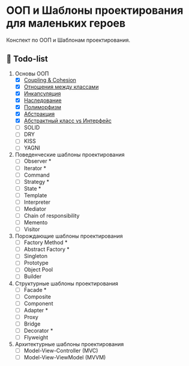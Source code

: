 # ООП и Шаблоны проектирования для маленьких героев

Конспект по ООП и Шаблонам проектирования. 

## 📃 Todo-list

1. Основы ООП
    - [x] [Coupling & Cohesion](ООП/01_02_Coupling_&_Cohesion.md)
    - [x] [Отношения между классами](ООП/01_03_Отношения_между_классами.md)
    - [x] [Инкапсуляция](ООП/01_04_Инкапсуляция.md)
    - [x] [Наследование](ООП/01_05_Наследование.md)
    - [x] [Полиморфизм](ООП/01_06_Полиморфизм.md)
    - [x] [Абстракция](ООП/01_07_Абстракция.md)
    - [x] [Абстрактный класс vs Интерфейс](ООП/01_08_Абстрактный_класс_vs_Интерфейс.md)
    - [ ] SOLID
    - [ ] DRY
    - [ ] KISS
    - [ ] YAGNI
2. Поведенческие шаблоны проектирования
    - [ ] Observer *
    - [ ] Iterator *
    - [ ] Command
    - [ ] Strategy *
    - [ ] State *
    - [ ] Template
    - [ ] Interpreter
    - [ ] Mediator
    - [ ] Chain of responsibility
    - [ ] Memento
    - [ ] Visitor
4. Порождающие шаблоны проектирования
    - [ ] Factory Method *
    - [ ] Abstract Factory *
    - [ ] Singleton
    - [ ] Prototype
    - [ ] Object Pool
    - [ ] Builder
6. Структурные шаблоны проектирования
    - [ ] Facade *
    - [ ] Composite
    - [ ] Component
    - [ ] Adapter *
    - [ ] Proxy
    - [ ] Bridge
    - [ ] Decorator *
    - [ ] Flyweight
7. Архитектурные шаблоны проектирования
    - [ ] Model-View-Controller (MVC)
    - [ ] Model-View-ViewModel (MVVM)
